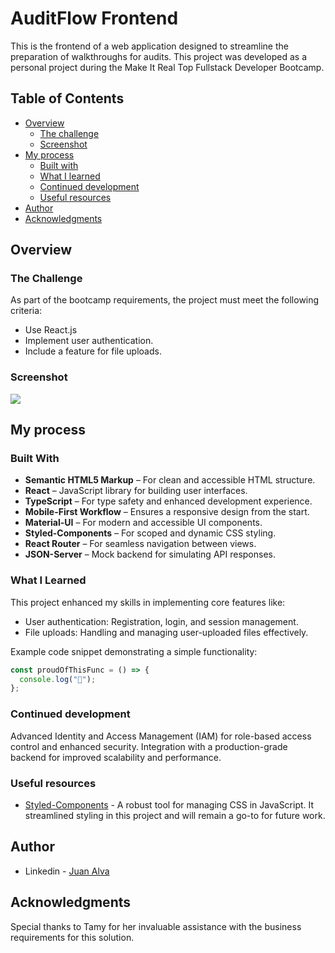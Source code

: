 # AuditFlow Frontend

This is the frontend of a web application designed to streamline the preparation of walkthroughs for audits. This project was developed as a personal project during the Make It Real Top Fullstack Developer Bootcamp.

## Table of Contents

- [Overview](#overview)
  - [The challenge](#the-challenge)
  - [Screenshot](#screenshot)
- [My process](#my-process)
  - [Built with](#built-with)
  - [What I learned](#what-i-learned)
  - [Continued development](#continued-development)
  - [Useful resources](#useful-resources)
- [Author](#author)
- [Acknowledgments](#acknowledgments)

## Overview

### The Challenge

As part of the bootcamp requirements, the project must meet the following criteria:

- Use React.js
- Implement user authentication.
- Include a feature for file uploads.

### Screenshot

![](./screenshot.jpg)

## My process

### Built With

- **Semantic HTML5 Markup** – For clean and accessible HTML structure.
- **React** – JavaScript library for building user interfaces.
- **TypeScript** – For type safety and enhanced development experience.
- **Mobile-First Workflow** – Ensures a responsive design from the start.
- **Material-UI** – For modern and accessible UI components.
- **Styled-Components** – For scoped and dynamic CSS styling.
- **React Router** – For seamless navigation between views.
- **JSON-Server** – Mock backend for simulating API responses.

### What I Learned

This project enhanced my skills in implementing core features like:

- User authentication: Registration, login, and session management.
- File uploads: Handling and managing user-uploaded files effectively.

Example code snippet demonstrating a simple functionality:

```javascript
const proudOfThisFunc = () => {
  console.log("🎉");
};
```

### Continued development

Advanced Identity and Access Management (IAM) for role-based access control and enhanced security.
Integration with a production-grade backend for improved scalability and performance.

### Useful resources

- [Styled-Components](https://styled-components.com/) - A robust tool for managing CSS in JavaScript. It streamlined styling in this project and will remain a go-to for future work.

## Author

- Linkedin - [Juan Alva](https://www.linkedin.com/in/juan-luis-alva/)

## Acknowledgments

Special thanks to Tamy for her invaluable assistance with the business requirements for this solution.
